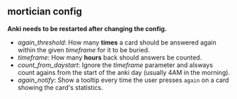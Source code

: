 ## mortician config

**Anki needs to be restarted after changing the config.**

* *again_threshold*: How many **times** a card should be
answered again within the given *timeframe* for it to be buried.
* *timeframe*: How many **hours** back should answers be counted.
* *count_from_daystart*: Ignore the *timeframe* parameter
and alsways count agains from the start of the
anki day (usually 4AM in the morning).
* *again_notify*: Show a tooltip every time the user presses
`again` on a card showing the card's statistics.
